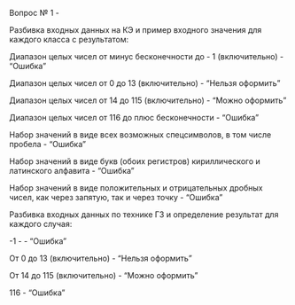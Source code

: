 Вопрос № 1 - 

Разбивка входных данных на КЭ и пример входного значения для каждого класса с результатом:

Диапазон целых чисел от минус бесконечности до - 1 (включительно) - “Ошибка”

Диапазон целых чисел от 0 до 13 (включительно) - “Нельзя оформить”

Диапазон целых чисел от 14 до 115 (включительно) - “Можно оформить”

Диапазон целых чисел от 116 до плюс бесконечности - “Ошибка”

Набор значений в виде всех возможных спецсимволов, в том числе пробела - “Ошибка”

Набор значений в виде букв (обоих регистров) кириллического и латинского алфавита - “Ошибка”

Набор значений в виде положительных и отрицательных дробных чисел, как через запятую, так и через точку - “Ошибка”

Разбивка входных данных по технике ГЗ и определение результат для каждого случая:

-1 - - “Ошибка”

От 0 до 13 (включительно) - “Нельзя оформить”

От 14 до 115 (включительно) - “Можно оформить”

116 - “Ошибка”
